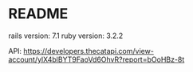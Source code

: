 # README

rails version: 7.1
ruby version: 3.2.2

API: https://developers.thecatapi.com/view-account/ylX4blBYT9FaoVd6OhvR?report=bOoHBz-8t
